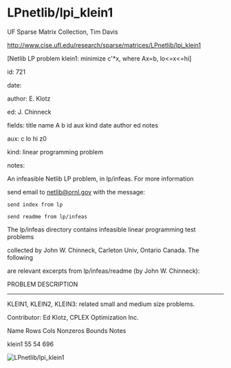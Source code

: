 # LPnetlib/lpi_klein1

 UF Sparse Matrix Collection, Tim Davis

 http://www.cise.ufl.edu/research/sparse/matrices/LPnetlib/lpi_klein1

 [Netlib LP problem klein1: minimize c'*x, where Ax=b, lo<=x<=hi]

 id: 721

 date: 

 author: E. Klotz

 ed: J. Chinneck

 fields: title name A b id aux kind date author ed notes

 aux: c lo hi z0

 kind: linear programming problem

 notes:

 An infeasible Netlib LP problem, in lp/infeas.  For more information        

 send email to netlib@ornl.gov with the message:                             

                                                                             

 	send index from lp                                                         

 	send readme from lp/infeas                                                 

                                                                             

 The lp/infeas directory contains infeasible linear programming test problems

 collected by John W. Chinneck, Carleton Univ, Ontario Canada.  The following

 are relevant excerpts from lp/infeas/readme (by John W. Chinneck):          

                                                                             

 PROBLEM DESCRIPTION                                                         

 -------------------                                                         

                                                                             

 KLEIN1, KLEIN2, KLEIN3:  related small and medium size problems.            

 Contributor:  Ed Klotz, CPLEX Optimization Inc.                             

                                                                             

 Name       Rows   Cols   Nonzeros Bounds      Notes                         

 klein1       55     54      696                                             

                                                                             

![LPnetlib/lpi_klein1](http://yifanhu.net/GALLERY/GRAPHS/GIF_SMALL/LPnetlib@lpi_klein1.gif)
